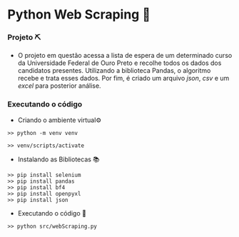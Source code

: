# Python Web Scraping 🐍

### Projeto ⛏️
- O projeto em questão acessa a lista de espera de um determinado curso da Universidade Federal de Ouro Preto e recolhe todos os dados dos candidatos presentes. Utilizando a biblioteca Pandas, o algoritmo recebe e trata esses dados. Por fim, é criado um arquivo *json*, *csv* e um *excel* para posterior análise.
### Executando o código

- Criando o ambiente virtual⚙️
```
>> python -m venv venv

>> venv/scripts/activate
```

- Instalando as Bibliotecas 📚
```
>> pip install selenium
>> pip install pandas
>> pip install bf4
>> pip install openpyxl
>> pip install json
```

- Executando o código 🚀
```
>> python src/webScraping.py
```

